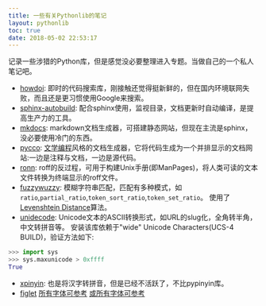 ```yaml
---
title: 一些有关Pythonlib的笔记
layout: pythonlib
toc: true
date: 2018-05-02 22:53:17
---
```


记录一些涉猎的Python库，但是感觉没必要整理进入专题。当做自己的一个私人笔记吧。

* [howdoi](https://github.com/gleitz/howdoi):
  即时的代码搜索库，刚接触还觉得挺新鲜的，但在国内环境联网失败，而且还是更习惯使用Google来搜索。
* [sphinx-autobuild](https://github.com/GaretJax/sphinx-autobuild):
  配合sphinx使用，监视目录，文档更新时自动编译，是提高生产力的工具。
* [mkdocs](http://www.mkdocs.org/):
  markdown文档生成器，可搭建静态网站，但现在主流是sphinx，没必要使用冷门的东西。
* [pycco](https://pycco-docs.github.io/pycco/):
  [文学编程](http://www.literateprogramming.com/)风格的文档生成器，它将代码生成为一个并排显示的文档网站:一边是注释与文档，一边是源代码。
* [ronn](https://github.com/rtomayko/ronn):
  roff的反过程，可用于构建Unix手册(即ManPages)，将人类可读的文本文件转换为终端显示的roff文件。
* [fuzzywuzzy](https://github.com/seatgeek/fuzzywuzzy):
  模糊字符串匹配，匹配有多种模式，如`ratio`,`partial_ratio`,`token_sort_ratio`,`token_set_ratio`。
  使用了[Levenshtein Distance](https://en.wikipedia.org/wiki/Levenshtein_distance)算法。
* [unidecode](https://pypi.org/project/Unidecode/):
  Unicode文本的ASCII转换形式，如URL的slug化，全角转半角，中文转拼音等。
  安装该库依赖于"wide" Unicode Characters(UCS-4 BUILD)，验证方法如下:

``` python
>>> import sys
>>> sys.maxunicode > 0xffff
True
```

* [xpinyin](https://github.com/lxneng/xpinyin):
  也是将汉字转拼音，但是已经不活跃了，不比pypinyin库。
* [figlet](https://github.com/pwaller/pyfiglet)
  [所有字体可参考](https://gist.github.com/LunaCodeGirl/6707775)
  [或所有字体可参考](https://github.com/pwaller/pyfiglet/tree/master/pyfiglet/fonts)
